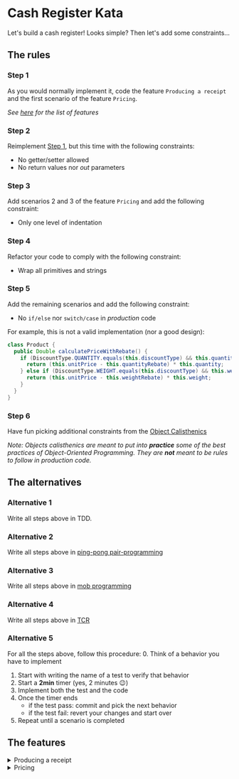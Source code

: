 # Cash Register Kata

Let's build a cash register! Looks simple? Then let's add some constraints...

## The rules

### Step 1

As you would normally implement it, code the feature `Producing a receipt` and the first scenario of the feature `Pricing`.

_See [here](#the-features) for the list of features_

### Step 2

Reimplement [Step 1](#step-1), but this time with the following constraints:
* No getter/setter allowed
* No return values nor _out_ parameters

### Step 3

Add scenarios 2 and 3 of the feature `Pricing` and add the following constraint:
* Only one level of indentation

### Step 4

Refactor your code to comply with the following constraint:
* Wrap all primitives and strings

### Step 5

Add the remaining scenarios and add the following constraint:
* No `if/else` nor `switch/case` in _production_ code

For example, this is not a valid implementation (nor a good design):

```java
class Product {
  public Double calculatePriceWithRebate() {
    if (DiscountType.QUANTITY.equals(this.discountType) && this.quantity >= this.minQuantity) {
      return (this.unitPrice - this.quantityRebate) * this.quantity;
    } else if (DiscountType.WEIGHT.equals(this.discountType) && this.weight >= this.minWeight) {
      return (this.unitPrice - this.weightRebate) * this.weight;
    }
  }
}
```

### Step 6

Have fun picking additional constraints from the [Object Calisthenics](https://williamdurand.fr/2013/06/03/object-calisthenics/)

_Note: Objects calisthenics are meant to put into **practice** some of the best practices of Object-Oriented Programming. They are **not** meant to be rules to follow in production code._

## The alternatives

### Alternative 1

Write all steps above in TDD.

### Alternative 2

Write all steps above in [ping-pong pair-programming](https://martinfowler.com/articles/on-pair-programming.html#PingPong)

### Alternative 3

Write all steps above in [mob programming](https://github.com/willemlarsen/mobprogrammingrpg)

### Alternative 4

Write all steps above in [TCR](https://medium.com/@kentbeck_7670/test-commit-revert-870bbd756864)

### Alternative 5

For all the steps above, follow this procedure:
0. Think of a behavior you have to implement
1. Start with writing the name of a test to verify that behavior
2. Start a **2min** timer (yes, 2 minutes 😉)
3. Implement both the test and the code
4. Once the timer ends
    - if the test pass: commit and pick the next behavior
    - if the test fail: revert your changes and start over
5. Repeat until a scenario is completed

## The features

<details>
  <summary>Producing a receipt</summary>

```gherkin
Feature: Producing a receipt

  Scenario: The one where there are no products
    Given no products scanned
    When produce receipt
    Then the subtotal is 0.00$
    And the total is 0.00$

  Scenario: The one where there are some products
    Given the following products are scanned:
    | sku | description | unit price |
    | abc | milk        | 1.25$      |
    | def | biscuits    | 4.95$      |
    When produce receipt
    Then the subtotal is 6.20$
    And the total is present
```
</details>

<details>
  <summary>Pricing</summary>

```gherkin
Feature: Pricing

  Scenario: The one where products are taxable
    Given there are the following tax rates:
    | code | rate  |
    | TPS  | 5%    |
    | TVQ  | 9.75% |
    And the following products are scanned:
    | sku | description | unit price | taxable |
    | ghi | mushrooms   | 1.25$      | no      |
    | jkl | soda        | 4.95$      | yes     |
    When produce receipt
    Then the total is 6.94$

  Scenario: The one with a quantity discount
    Given there is the following discount:
    | code           | discount | minimum quantity | product  | unit rebate |
    | pasta-quantity | quantity | 2                | mno      | 0.45$       |
    And the following products are scanned:
    | sku | description   | unit price |
    | mno | pasta barilla | 2.95$      |
    | mno | pasta barilla | 2.95$      |
    When produce receipt
    Then the total is 5.00$

  Scenario: The one with a weight discount
    Given there is the following discount:
    | code          | discount | minimum weight | product  | unit rebate |
    | potato-weight | weight   | 1.00kg         | pqr      | 0.20$       |
    And the following products are scanned:
    | sku | description | unit price | weight |
    | pqr | potato      | 2.95$      | 2.00kg |
    When produce receipt
    Then the total is 5.50$

  Scenario: The one with a range discount
    Given there are the following discounts:
    | code           | discount | minimum weight | maximum weight | product  | unit rebate |
    | potato-range-1 | range    | 1.00kg         | 1.99kg         | pqr      | 0.20$       |
    | potato-range-2 | range    | 2.00kg         | 2.99kg         | pqr      | 0.25$       |
    And the following products are scanned:
    | sku | description | unit price | weight |
    | pqr | potato      | 2.95$      | 2.50kg |
    When produce receipt
    Then the total is 6.75$

  Scenario: The one with a "buy one get one free" discount
    Given there is the following discount:
    | code                  | discount        | product  |
    | pasta-buy-one-get-one | buy-one-get-one | mno      |
    And the following products are scanned:
    | sku | description   | unit price |
    | mno | pasta barilla | 2.95$      |
    | mno | pasta barilla | 2.95$      |
    When produce receipt
    Then the total is 2.95$

  Scenario: The one with a combo discount
    Given there is the following discount:
    | code    | discount | combo   | unit rebate |
    | hot-dog | combo    | stu,vwx | 0.50$       |
    And the following products are scanned:
    | sku | description      | unit price |
    | stu | hot-dog buns     | 1.25$      |
    | vwx | hot-dog sausages | 3.75$      |
    When produce receipt
    Then the total is 4.50$
```
</details>
